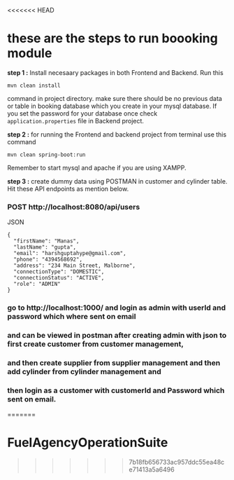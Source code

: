 <<<<<<< HEAD
# these are the steps to run boooking module

**step 1 :**
Install necesaary packages in both Frontend and Backend. Run this 
```
mvn clean install
```
command in project directory. make sure there should be no previous data or table in booking database which you create in your mysql database. If you set the password for your database once check ```application.properties``` file in Backend project.

**step 2 :**
for running the Frontend and backend project from terminal use this command 
```
mvn clean spring-boot:run
```
Remember to start mysql and apache if you are using XAMPP.

**step 3 :**
create dummy data using POSTMAN in customer and cylinder table. Hit these API endpoints as mention below.
### POST http://localhost:8080/api/users
JSON
```
{
  "firstName": "Manas",
  "lastName": "gupta",
  "email": "harshguptahype@gmail.com",
  "phone": "4394568692",
  "address": "234 Main Street, Malborne",
  "connectionType": "DOMESTIC",
  "connectionStatus": "ACTIVE",
  "role": "ADMIN"
}
```
### go to http://localhost:1000/ and login as admin with userId and password which where sent on email 
### and can be viewed in postman after creating admin with json to first create customer from customer management,
### and then create supplier from supplier management and then add cylinder from cylinder management and 
### then login as a customer with customerId and Password which sent on email.
=======
# FuelAgencyOperationSuite
>>>>>>> 7b18fb656733ac957ddc55ea48ce71413a5a6496

